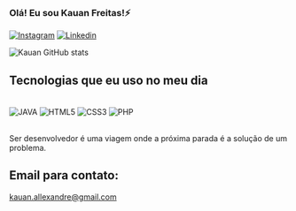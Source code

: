 
### Olá! Eu sou Kauan Freitas!⚡

[![Instagram](https://img.shields.io/badge/Instagram-E4405F?style=for-the-badge&logo=instagram&logoColor=white)](https://www.instagram.com/o.kaauan/)
[![Linkedin](https://img.shields.io/badge/LinkedIn-0077B5?style=for-the-badge&logo=linkedin&logoColor=white)](https://www.linkedin.com/in/kauan-alexandre-1496a61a2/)

![Kauan GitHub stats](https://github-readme-stats.vercel.app/api?username=KauanFreitas&show_icons=true&theme=dark)

## Tecnologias que eu uso no meu dia
<div style="display: inline_block"><br>
<img align="center" alt="JAVA" src="https://img.shields.io/badge/Java-ED8B00?style=for-the-badge&logo=java&logoColor=white"/>
<img align="center" alt="HTML5" src="https://img.shields.io/badge/HTML5-E34F26?style=for-the-badge&logo=html5&logoColor=white"/>
<img align="center" alt="CSS3" src="https://img.shields.io/badge/CSS3-1572B6?style=for-the-badge&logo=css3&logoColor=white"/>
<img align="center" alt="PHP" src="https://img.shields.io/badge/PHP-777BB4?style=for-the-badge&logo=php&logoColor=white"/>
</div><br>

Ser desenvolvedor é uma viagem onde a próxima parada é a solução de um problema.

## Email para contato:
kauan.allexandre@gmail.com 
